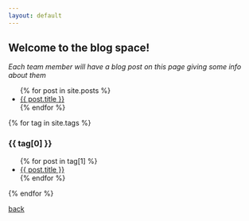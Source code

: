 ```yaml
---
layout: default 
---
```


## Welcome to the blog space! 

_Each team member will have a blog post on this page giving some info 
about them_ 

<ul>
  {% for post in site.posts %}
    <li>
      <a href="/Project2{{ post.url }}">{{ post.title }}</a>
    </li>
  {% endfor %}
</ul>

{% for tag in site.tags %}
  <h3>{{ tag[0] }}</h3>
  <ul>
    {% for post in tag[1] %}
      <li><a href="/Project2{{ post.url }}">{{ post.title }}</a></li>
    {% endfor %}
  </ul>
{% endfor %}

[back](./)
